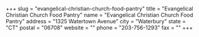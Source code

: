 +++
slug = "evangelical-christian-church-food-pantry"
title = "Evangelical Christian Church Food Pantry"
name = "Evangelical Christian Church Food Pantry"
address = "1325 Watertown Avenue"
city = "Waterbury"
state = "CT"
postal = "06708"
website = ""
phone = "203-756-1293"
fax = ""
+++
